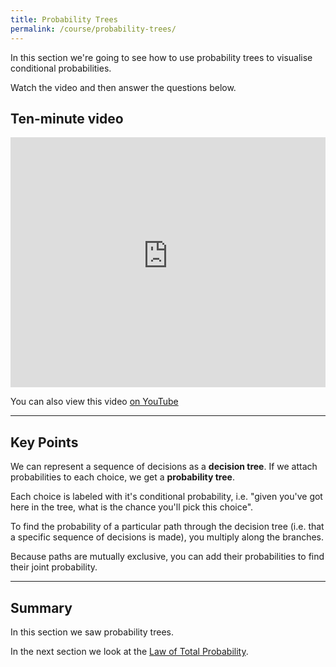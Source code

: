 ```yaml
---
title: Probability Trees
permalink: /course/probability-trees/
---
```


In this section we're going to see how to use probability trees to visualise conditional probabilities.

Watch the video and then answer the questions below.

## Ten-minute video

<iframe width="100%" height="400px" src="https://www.youtube-nocookie.com/embed/BdO0HzNZdGk" frameborder="0" allow="accelerometer; autoplay; clipboard-write; encrypted-media; gyroscope; picture-in-picture" allowfullscreen></iframe>

You can also view this video [on YouTube](https://youtu.be/BdO0HzNZdGk)

---

## Key Points

We can represent a sequence of decisions as a **decision tree**. If we attach probabilities to each choice, we get a **probability tree**.

Each choice is labeled with it's conditional probability, i.e. "given you've got here in the tree, what is the chance you'll pick this choice".

To find the probability of a particular path through the decision tree (i.e. that a specific sequence of decisions is made), you multiply along the branches.

Because paths are mutually exclusive, you can add their probabilities to find their joint probability.

---

## Summary

In this section we saw probability trees.

In the next section we look at the [Law of Total Probability](../law-of-total-probability).